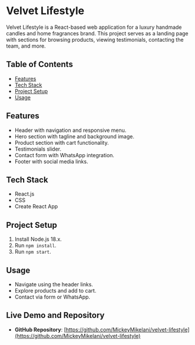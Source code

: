 # Velvet Lifestyle

Velvet Lifestyle is a React-based web application for a luxury handmade candles and home fragrances brand. This project serves as a landing page with sections for browsing products, viewing testimonials, contacting the team, and more.

## Table of Contents
- [Features](#features)
- [Tech Stack](#tech-stack)
- [Project Setup](#project-setup)
- [Usage](#usage)

## Features
- Header with navigation and responsive menu.
- Hero section with tagline and background image.
- Product section with cart functionality.
- Testimonials slider.
- Contact form with WhatsApp integration.
- Footer with social media links.

## Tech Stack
- React.js
- CSS
- Create React App

## Project Setup
1. Install Node.js 18.x.
2. Run `npm install`.
3. Run `npm start`.

## Usage
- Navigate using the header links.
- Explore products and add to cart.
- Contact via form or WhatsApp.

## Live Demo and Repository
- **GitHub Repository**: [https://github.com/MickeyMikelani/velvet-lifestyle](https://github.com/MickeyMikelani/velvet-lifestyle)
